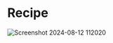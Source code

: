 # Recipe

![Screenshot 2024-08-12 112020](https://github.com/user-attachments/assets/28d915a0-8f39-4ef5-aad8-f63f126f6581)
